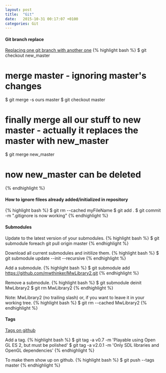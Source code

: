```yaml
---
layout: post
title:  "Git"
date:   2015-10-31 00:17:07 +0100
categories: Git
---
```


#### Git branch replace
[Replacing one git branch with another one](http://code.opoki.com/replacing-one-git-branch-with-another-one/)
{% highlight bash %}
$ git checkout new_master
# merge master - ignoring master's changes
$ git merge -s ours master
$ git checkout master
# finally merge all our stuff to new master - actually it replaces the master with new_master
$ git merge new_master
# now new_master can be deleted
{% endhighlight %}

#### How to ignore filees already added/initialized in repository
{% highlight bash %}
$ git rm --cached myFileName
$ git add .
$ git commit -m ".gitignore is now working"
{% endhighlight %}

#### Submodules
Update to the latest version of your submodules.
{% highlight bash %}
$ git submodule foreach git pull origin master
{% endhighlight %}

Download all current submodules and initilize them.
{% highlight bash %}
$ git submodule update --init --recursive
{% endhighlight %}

Add a submodule.
{% highlight bash %}
$ git submodule add https://github.com/mwthinker/MwLibrary2.git
{% endhighlight %}

Remove a submodule.
{% highlight bash %}
$ git submodule deinit MwLibrary2
$ git rm MwLibrary2
{% endhighlight %}

Note: MwLibrary2 (no trailing slash)
or, if you want to leave it in your working tree.
{% highlight bash %}
$ git rm --cached MwLibrary2
{% endhighlight %}

#### Tags
[Tags on github](https://help.github.com/articles/working-with-tags/)

Add a tag.
{% highlight bash %}
$ git tag -a v0.7 -m 'Playable using Open GL ES 2, but must be polished'
$ git tag -a v2.0.1 -m 'Only SDL libraries and OpenGL dependencies'
{% endhighlight %}

To make them show up on github.
{% highlight bash %}
$ git push --tags master
{% endhighlight %}

